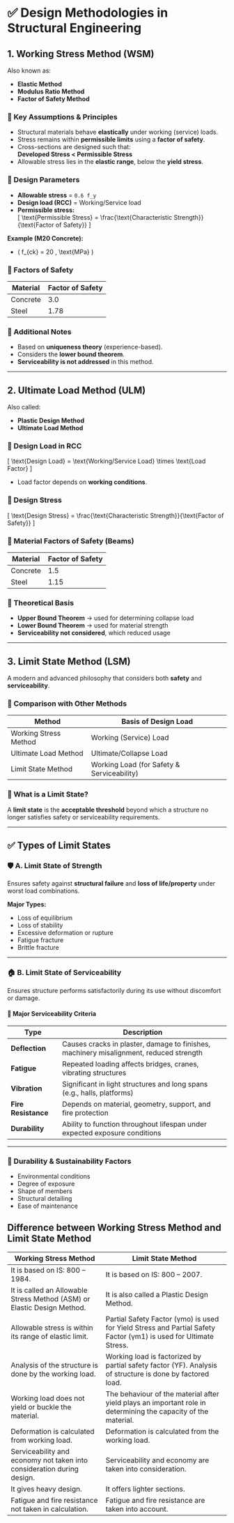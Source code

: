 # ✅ Design Methodologies in Structural Engineering

## 1. **Working Stress Method (WSM)**

Also known as:
- **Elastic Method**
- **Modulus Ratio Method**
- **Factor of Safety Method**

### 🔹 Key Assumptions & Principles
- Structural materials behave **elastically** under working (service) loads.  
- Stress remains within **permissible limits** using a **factor of safety**.
- Cross-sections are designed such that:  
  **Developed Stress < Permissible Stress**
- Allowable stress lies in the **elastic range**, below the **yield stress**.

### 🔹 Design Parameters
- **Allowable stress** = `0.6 f_y`
- **Design load (RCC)** = Working/Service load
- **Permissible stress:**  
  \[
  \text{Permissible Stress} = \frac{\text{Characteristic Strength}}{\text{Factor of Safety}}
  \]

**Example (M20 Concrete):**  
- \( f_{ck} = 20 \, \text{MPa} \)

### 🔹 Factors of Safety

| Material  | Factor of Safety |
|-----------|------------------|
| Concrete  | 3.0              |
| Steel     | 1.78             |

### 🔹 Additional Notes
- Based on **uniqueness theory** (experience-based).
- Considers the **lower bound theorem**.
- **Serviceability is not addressed** in this method.

---

## 2. **Ultimate Load Method (ULM)**

Also called:
- **Plastic Design Method**
- **Ultimate Load Method**

### 🔹 Design Load in RCC
\[
\text{Design Load} = \text{Working/Service Load} \times \text{Load Factor}
\]

- Load factor depends on **working conditions**.

### 🔹 Design Stress
\[
\text{Design Stress} = \frac{\text{Characteristic Strength}}{\text{Factor of Safety}}
\]

### 🔹 Material Factors of Safety (Beams)

| Material  | Factor of Safety |
|-----------|------------------|
| Concrete  | 1.5              |
| Steel     | 1.15             |

### 🔹 Theoretical Basis
- **Upper Bound Theorem** → used for determining collapse load  
- **Lower Bound Theorem** → used for material strength  
- **Serviceability not considered**, which reduced usage

---

## 3. **Limit State Method (LSM)**

A modern and advanced philosophy that considers both **safety** and **serviceability**.

### 🔹 Comparison with Other Methods

| Method                | Basis of Design Load |
|-----------------------|------------------------|
| Working Stress Method | Working (Service) Load |
| Ultimate Load Method  | Ultimate/Collapse Load |
| Limit State Method    | Working Load (for Safety & Serviceability) |

### 🔹 What is a Limit State?
A **limit state** is the **acceptable threshold** beyond which a structure no longer satisfies safety or serviceability requirements.

---

## ✅ Types of Limit States

### 🛡️ A. Limit State of Strength
Ensures safety against **structural failure** and **loss of life/property** under worst load combinations.

**Major Types:**
- Loss of equilibrium  
- Loss of stability  
- Excessive deformation or rupture  
- Fatigue fracture  
- Brittle fracture

---

### 🏠 B. Limit State of Serviceability
Ensures structure performs satisfactorily during its use without discomfort or damage.

#### 🔧 Major Serviceability Criteria

| Type        | Description |
|-------------|-------------|
| **Deflection** | Causes cracks in plaster, damage to finishes, machinery misalignment, reduced strength |
| **Fatigue** | Repeated loading affects bridges, cranes, vibrating structures |
| **Vibration** | Significant in light structures and long spans (e.g., halls, platforms) |
| **Fire Resistance** | Depends on material, geometry, support, and fire protection |
| **Durability** | Ability to function throughout lifespan under expected exposure conditions |

---

### 🌱 Durability & Sustainability Factors
- Environmental conditions  
- Degree of exposure  
- Shape of members  
- Structural detailing  
- Ease of maintenance  

## Difference between Working Stress Method and Limit State Method

| **Working Stress Method** | **Limit State Method** |
|---------------------------|------------------------|
| It is based on IS: 800 – 1984. | It is based on IS: 800 – 2007. |
| It is called an Allowable Stress Method (ASM) or Elastic Design Method. | It is also called a Plastic Design Method. |
| Allowable stress is within its range of elastic limit. | Partial Safety Factor (γmo) is used for Yield Stress and Partial Safety Factor (γm1) is used for Ultimate Stress. |
| Analysis of the structure is done by the working load. | Working load is factorized by partial safety factor (YF). Analysis of structure is done by factored load. |
| Working load does not yield or buckle the material. | The behaviour of the material after yield plays an important role in determining the capacity of the material. |
| Deformation is calculated from working load. | Deformation is calculated from the working load. |
| Serviceability and economy not taken into consideration during design. | Serviceability and economy are taken into consideration. |
| It gives heavy design. | It offers lighter sections. |
| Fatigue and fire resistance not taken in calculation. | Fatigue and fire resistance are taken into account. |

